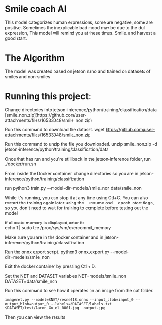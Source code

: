<h1>Smile coach AI</h1>
This model categorizes human expressions, some are negative, some are positive. Sometimes the inexplicable bad mood may be due to the dull expression,  This model will remind you at these times. Smile, and harvest a good start.
<h1>The Algorithm</h1>
The model was created based on jetson nano and trained on datasets of smiles and non-smiles
<h1>Running this project:</h1>
Change directories into jetson-inference/python/training/classification/data
[smile_non.zip](https://github.com/user-attachments/files/16533048/smile_non.zip)

 Run this command to download the dataset. 
wget https://github.com/user-attachments/files/16533048/smile_non.zip

Run this command to unzip the file you downloaded. 
unzip smile_non.zip -d jetson-inference/python/training/classification/data

Once that has run and you're still back in the jetson-inference folder, run
./docker/run.sh

From inside the Docker container, change directories so you are in jetson-inference/python/training/classification

run
python3 train.py --model-dir=models/smile_non data/smile_non

While it's running, you can stop it at any time using Ctl+C. You can also restart the training again later using the --resume and --epoch-start flags, so you don't need to wait for training to complete before testing out the model.

if allocate memory is displayed,enter it:  
echo 1 | sudo tee /proc/sys/vm/overcommit_memory

Make sure you are in the docker container and in jetson-inference/python/training/classification
 
Run the onnx export script.
python3 onnx_export.py --model-dir=models/smile_non

Exit the docker container by pressing Ctl + D.

Set the NET and DATASET variables
NET=models/smile_non
DATASET=data/smile_non

Run this command to see how it operates on an image from the cat folder.
```
imagenet.py --model=$NET/resnet18.onnx --input_blob=input_0 --output_blob=output_0 --labels=$DATASET/labels.txt $DATASET/test/Aaron_Guiel_0001.jpg  output.jpg

```

Then you can view the results
